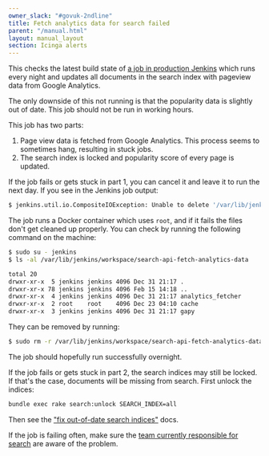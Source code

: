 ```yaml
---
owner_slack: "#govuk-2ndline"
title: Fetch analytics data for search failed
parent: "/manual.html"
layout: manual_layout
section: Icinga alerts
---
```


This checks the latest build state of [a job in production
Jenkins](https://deploy.blue.production.govuk.digital/job/search-api-fetch-analytics-data/)
which runs every night and updates all documents in the search index with pageview data from
Google Analytics.

The only downside of this not running is that the popularity data is slightly
out of date.  This job should not be run in working hours.

This job has two parts:

1. Page view data is fetched from Google Analytics.  This process
   seems to sometimes hang, resulting in stuck jobs.
2. The search index is locked and popularity score of every page is
   updated.

If the job fails or gets stuck in part 1, you can cancel it and leave
it to run the next day. If you see in the Jenkins job output:

```sh
$ jenkins.util.io.CompositeIOException: Unable to delete '/var/lib/jenkins/workspace/search-api-fetch-analytics-data'.
```

The job runs a Docker container which uses `root`, and if it fails the
files don't get cleaned up properly. You can check by running the following
command on the machine:

```sh
$ sudo su - jenkins
$ ls -al /var/lib/jenkins/workspace/search-api-fetch-analytics-data
```

```sh
total 20
drwxr-xr-x  5 jenkins jenkins 4096 Dec 31 21:17 .
drwxr-xr-x 78 jenkins jenkins 4096 Feb 15 14:18 ..
drwxr-xr-x  4 jenkins jenkins 4096 Dec 31 21:17 analytics_fetcher
drwxr-xr-x  2 root    root    4096 Dec 23 04:10 cache
drwxr-xr-x  3 jenkins jenkins 4096 Dec 31 21:17 gapy
```

They can be removed by running:

```sh
$ sudo rm -r /var/lib/jenkins/workspace/search-api-fetch-analytics-data
```

The job should hopefully run successfully overnight.

If the job fails or gets stuck in part 2, the search indices may still
be locked.  If that's the case, documents will be missing from search.
First unlock the indices:

```bash
bundle exec rake search:unlock SEARCH_INDEX=all
```

Then see the ["fix out-of-date search indices"](/manual/fix-out-of-date-search-indices.html)
docs.

If the job is failing often, make sure the [team currently responsible for search](/apps/search-analytics.html)
are aware of the problem.
